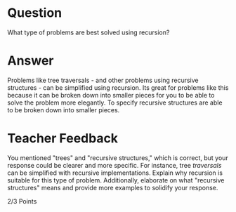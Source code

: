 # Question

What type of problems are best solved using recursion?

# Answer

Problems like tree traversals - and other problems using recursive structures - can be simplified using recursion. Its great for problems like this because it can be broken down into smaller pieces for you to be able to solve the problem more elegantly. To specify recursive structures are able to be broken down into smaller pieces.

# Teacher Feedback

You mentioned "trees" and "recursive structures," which is correct, but your response could be clearer and more specific. For instance, tree _traversals_ can be simplified with recursive implementations. Explain why recursion is suitable for this type of problem. Additionally, elaborate on what "recursive structures" means and provide more examples to solidify your response.

2/3 Points

